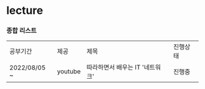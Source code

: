 # lecture

### 종합 리스트 
| | | | |
|-|-|-|-|
|공부기간|제공|제목|진행상태|
|2022/08/05 ~|youtube|따라하면서 배우는 IT '네트워크'|진행중|
